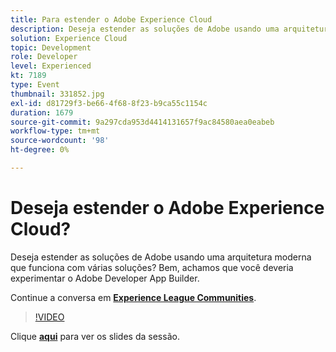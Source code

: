 ```yaml
---
title: Para estender o Adobe Experience Cloud
description: Deseja estender as soluções de Adobe usando uma arquitetura moderna que funciona com várias soluções? Bem, achamos que você deveria experimentar o Adobe Developer App Builder. Esta sessão foi entregue como parte do evento Conteúdo do Adobe Developers Live.
solution: Experience Cloud
topic: Development
role: Developer
level: Experienced
kt: 7189
type: Event
thumbnail: 331852.jpg
exl-id: d81729f3-be66-4f68-8f23-b9ca55c1154c
duration: 1679
source-git-commit: 9a297cda953d4414131657f9ac84580aea0eabeb
workflow-type: tm+mt
source-wordcount: '98'
ht-degree: 0%

---
```


# Deseja estender o Adobe Experience Cloud?

Deseja estender as soluções de Adobe usando uma arquitetura moderna que funciona com várias soluções? Bem, achamos que você deveria experimentar o Adobe Developer App Builder.

Continue a conversa em **[Experience League Communities](https://adobe.ly/36Yd3v6)**.

>[!VIDEO](https://video.tv.adobe.com/v/331852/?quality=12&learn=on&hidetitle=true)

Clique **[aqui](/help/adobe-developers-live/assets/extend-experience-cloud.pdf)** para ver os slides da sessão.
